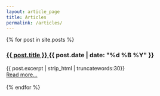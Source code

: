 ```yaml
---
layout: article_page
title: Articles
permalink: /articles/
---
```


<div class="columns is-centered is-mobile is-gapless">
    <div id="text" class="column is-three-quarters-mobile is-half-tablet">
        {% for post in site.posts %}
            <div class="post-teaser">
                <h3 class="post-teaser__title">
                     <a href="{{ post.url | prepend: site.baseurl }}" class = "post-teaser__title">{{ post.title }} </a>
                     <span class="post-teaser__date">{{ post.date | date: "%d %B %Y" }}</span>
                </h3>
                 <span class="post-teaser__subtitle">
                    {{ post.excerpt | strip_html | truncatewords:30}}<br>
                    <a href="{{ post.url }}" class="readmore">Read more...</a><br><br>
                 </span>
            </div>
        {% endfor %}
    </div>
</div>
